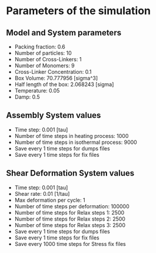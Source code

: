 # Parameters of the simulation


## Model and System parameters

- Packing fraction: 0.6
- Number of particles: 10
- Number of Cross-Linkers: 1
- Number of Monomers: 9
- Cross-Linker Concentration: 0.1
- Box Volume: 70.777956 [sigma^3]
- Half length of the box: 2.068243 [sigma]
- Temperature: 0.05
- Damp: 0.5

 ## Assembly System values 

- Time step: 0.001 [tau]
- Number of time steps in heating process: 1000
- Number of time steps in isothermal process: 9000
- Save every 1 time steps for dumps files
- Save every 1 time steps for fix files

 ## Shear Deformation System values 

- Time step: 0.001 [tau]
- Shear rate: 0.01 [1/tau]
- Max deformation per cycle: 1
- Number of time steps per deformation: 100000
- Number of time steps for Relax steps 1: 2500
- Number of time steps for Relax steps 2: 2500
- Number of time steps for Relax steps 3: 2500
- Save every 1 time steps for dumps files
- Save every 1 time steps for fix files
- Save every 1000 time steps for Stress fix files
